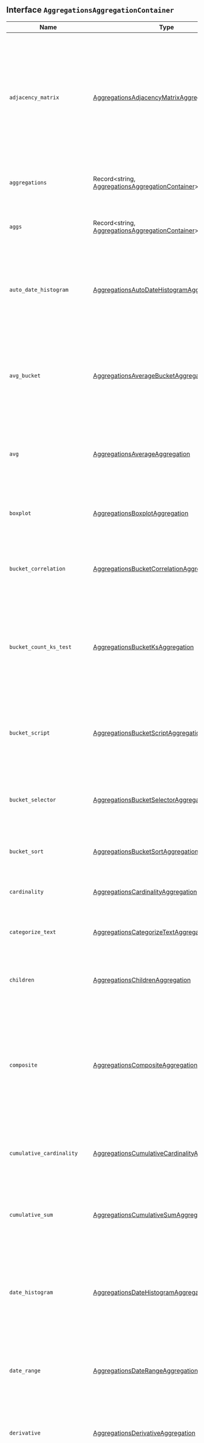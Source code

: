 ## Interface `AggregationsAggregationContainer`

| Name | Type | Description |
| - | - | - |
| `adjacency_matrix` | [AggregationsAdjacencyMatrixAggregation](./AggregationsAdjacencyMatrixAggregation.md) | A bucket aggregation returning a form of adjacency matrix. The request provides a collection of named filter expressions, similar to the `filters` aggregation. Each bucket in the response represents a non-empty cell in the matrix of intersecting filters. |
| `aggregations` | Record<string, [AggregationsAggregationContainer](./AggregationsAggregationContainer.md)> | Sub-aggregations for this aggregation. Only applies to bucket aggregations. |
| `aggs` | Record<string, [AggregationsAggregationContainer](./AggregationsAggregationContainer.md)> | Sub-aggregations for this aggregation. Only applies to bucket aggregations. aggregations |
| `auto_date_histogram` | [AggregationsAutoDateHistogramAggregation](./AggregationsAutoDateHistogramAggregation.md) | A multi-bucket aggregation similar to the date histogram, except instead of providing an interval to use as the width of each bucket, a target number of buckets is provided. |
| `avg_bucket` | [AggregationsAverageBucketAggregation](./AggregationsAverageBucketAggregation.md) | A sibling pipeline aggregation which calculates the mean value of a specified metric in a sibling aggregation. The specified metric must be numeric and the sibling aggregation must be a multi-bucket aggregation. |
| `avg` | [AggregationsAverageAggregation](./AggregationsAverageAggregation.md) | A single-value metrics aggregation that computes the average of numeric values that are extracted from the aggregated documents. |
| `boxplot` | [AggregationsBoxplotAggregation](./AggregationsBoxplotAggregation.md) | A metrics aggregation that computes a box plot of numeric values extracted from the aggregated documents. |
| `bucket_correlation` | [AggregationsBucketCorrelationAggregation](./AggregationsBucketCorrelationAggregation.md) | A sibling pipeline aggregation which runs a correlation function on the configured sibling multi-bucket aggregation. |
| `bucket_count_ks_test` | [AggregationsBucketKsAggregation](./AggregationsBucketKsAggregation.md) | A sibling pipeline aggregation which runs a two sample Kolmogorov–Smirnov test ("K-S test") against a provided distribution and the distribution implied by the documents counts in the configured sibling aggregation. |
| `bucket_script` | [AggregationsBucketScriptAggregation](./AggregationsBucketScriptAggregation.md) | A parent pipeline aggregation which runs a script which can perform per bucket computations on metrics in the parent multi-bucket aggregation. |
| `bucket_selector` | [AggregationsBucketSelectorAggregation](./AggregationsBucketSelectorAggregation.md) | A parent pipeline aggregation which runs a script to determine whether the current bucket will be retained in the parent multi-bucket aggregation. |
| `bucket_sort` | [AggregationsBucketSortAggregation](./AggregationsBucketSortAggregation.md) | A parent pipeline aggregation which sorts the buckets of its parent multi-bucket aggregation. |
| `cardinality` | [AggregationsCardinalityAggregation](./AggregationsCardinalityAggregation.md) | A single-value metrics aggregation that calculates an approximate count of distinct values. |
| `categorize_text` | [AggregationsCategorizeTextAggregation](./AggregationsCategorizeTextAggregation.md) | A multi-bucket aggregation that groups semi-structured text into buckets. |
| `children` | [AggregationsChildrenAggregation](./AggregationsChildrenAggregation.md) | A single bucket aggregation that selects child documents that have the specified type, as defined in a `join` field. |
| `composite` | [AggregationsCompositeAggregation](./AggregationsCompositeAggregation.md) | A multi-bucket aggregation that creates composite buckets from different sources. Unlike the other multi-bucket aggregations, you can use the `composite` aggregation to paginate *all* buckets from a multi-level aggregation efficiently. |
| `cumulative_cardinality` | [AggregationsCumulativeCardinalityAggregation](./AggregationsCumulativeCardinalityAggregation.md) | A parent pipeline aggregation which calculates the cumulative cardinality in a parent `histogram` or `date_histogram` aggregation. |
| `cumulative_sum` | [AggregationsCumulativeSumAggregation](./AggregationsCumulativeSumAggregation.md) | A parent pipeline aggregation which calculates the cumulative sum of a specified metric in a parent `histogram` or `date_histogram` aggregation. |
| `date_histogram` | [AggregationsDateHistogramAggregation](./AggregationsDateHistogramAggregation.md) | A multi-bucket values source based aggregation that can be applied on date values or date range values extracted from the documents. It dynamically builds fixed size (interval) buckets over the values. |
| `date_range` | [AggregationsDateRangeAggregation](./AggregationsDateRangeAggregation.md) | A multi-bucket value source based aggregation that enables the user to define a set of date ranges - each representing a bucket. |
| `derivative` | [AggregationsDerivativeAggregation](./AggregationsDerivativeAggregation.md) | A parent pipeline aggregation which calculates the derivative of a specified metric in a parent `histogram` or `date_histogram` aggregation. |
| `diversified_sampler` | [AggregationsDiversifiedSamplerAggregation](./AggregationsDiversifiedSamplerAggregation.md) | A filtering aggregation used to limit any sub aggregations' processing to a sample of the top-scoring documents. Similar to the `sampler` aggregation, but adds the ability to limit the number of matches that share a common value. |
| `extended_stats_bucket` | [AggregationsExtendedStatsBucketAggregation](./AggregationsExtendedStatsBucketAggregation.md) | A sibling pipeline aggregation which calculates a variety of stats across all bucket of a specified metric in a sibling aggregation. |
| `extended_stats` | [AggregationsExtendedStatsAggregation](./AggregationsExtendedStatsAggregation.md) | A multi-value metrics aggregation that computes stats over numeric values extracted from the aggregated documents. |
| `filter` | [QueryDslQueryContainer](./QueryDslQueryContainer.md) | A single bucket aggregation that narrows the set of documents to those that match a query. |
| `filters` | [AggregationsFiltersAggregation](./AggregationsFiltersAggregation.md) | A multi-bucket aggregation where each bucket contains the documents that match a query. |
| `frequent_item_sets` | [AggregationsFrequentItemSetsAggregation](./AggregationsFrequentItemSetsAggregation.md) | A bucket aggregation which finds frequent item sets, a form of association rules mining that identifies items that often occur together. |
| `geo_bounds` | [AggregationsGeoBoundsAggregation](./AggregationsGeoBoundsAggregation.md) | A metric aggregation that computes the geographic bounding box containing all values for a Geopoint or Geoshape field. |
| `geo_centroid` | [AggregationsGeoCentroidAggregation](./AggregationsGeoCentroidAggregation.md) | A metric aggregation that computes the weighted centroid from all coordinate values for geo fields. |
| `geo_distance` | [AggregationsGeoDistanceAggregation](./AggregationsGeoDistanceAggregation.md) | A multi-bucket aggregation that works on `geo_point` fields. Evaluates the distance of each document value from an origin point and determines the buckets it belongs to, based on ranges defined in the request. |
| `geo_line` | [AggregationsGeoLineAggregation](./AggregationsGeoLineAggregation.md) | Aggregates all `geo_point` values within a bucket into a `LineString` ordered by the chosen sort field. |
| `geohash_grid` | [AggregationsGeoHashGridAggregation](./AggregationsGeoHashGridAggregation.md) | A multi-bucket aggregation that groups `geo_point` and `geo_shape` values into buckets that represent a grid. Each cell is labeled using a geohash which is of user-definable precision. |
| `geohex_grid` | [AggregationsGeohexGridAggregation](./AggregationsGeohexGridAggregation.md) | A multi-bucket aggregation that groups `geo_point` and `geo_shape` values into buckets that represent a grid. Each cell corresponds to a H3 cell index and is labeled using the H3Index representation. |
| `geotile_grid` | [AggregationsGeoTileGridAggregation](./AggregationsGeoTileGridAggregation.md) | A multi-bucket aggregation that groups `geo_point` and `geo_shape` values into buckets that represent a grid. Each cell corresponds to a map tile as used by many online map sites. |
| `global` | [AggregationsGlobalAggregation](./AggregationsGlobalAggregation.md) | Defines a single bucket of all the documents within the search execution context. This context is defined by the indices and the document types you’re searching on, but is not influenced by the search query itself. |
| `histogram` | [AggregationsHistogramAggregation](./AggregationsHistogramAggregation.md) | A multi-bucket values source based aggregation that can be applied on numeric values or numeric range values extracted from the documents. It dynamically builds fixed size (interval) buckets over the values. |
| `inference` | [AggregationsInferenceAggregation](./AggregationsInferenceAggregation.md) | A parent pipeline aggregation which loads a pre-trained model and performs inference on the collated result fields from the parent bucket aggregation. |
| `ip_prefix` | [AggregationsIpPrefixAggregation](./AggregationsIpPrefixAggregation.md) | A bucket aggregation that groups documents based on the network or sub-network of an IP address. |
| `ip_range` | [AggregationsIpRangeAggregation](./AggregationsIpRangeAggregation.md) | A multi-bucket value source based aggregation that enables the user to define a set of IP ranges - each representing a bucket. |
| `line` | [AggregationsGeoLineAggregation](./AggregationsGeoLineAggregation.md) | &nbsp; |
| `matrix_stats` | [AggregationsMatrixStatsAggregation](./AggregationsMatrixStatsAggregation.md) | A numeric aggregation that computes the following statistics over a set of document fields: `count`, `mean`, `variance`, `skewness`, `kurtosis`, `covariance`, and `covariance`. |
| `max_bucket` | [AggregationsMaxBucketAggregation](./AggregationsMaxBucketAggregation.md) | A sibling pipeline aggregation which identifies the bucket(s) with the maximum value of a specified metric in a sibling aggregation and outputs both the value and the key(s) of the bucket(s). |
| `max` | [AggregationsMaxAggregation](./AggregationsMaxAggregation.md) | A single-value metrics aggregation that returns the maximum value among the numeric values extracted from the aggregated documents. |
| `median_absolute_deviation` | [AggregationsMedianAbsoluteDeviationAggregation](./AggregationsMedianAbsoluteDeviationAggregation.md) | A single-value aggregation that approximates the median absolute deviation of its search results. |
| `meta` | [Metadata](./Metadata.md) | &nbsp; |
| `min_bucket` | [AggregationsMinBucketAggregation](./AggregationsMinBucketAggregation.md) | A sibling pipeline aggregation which identifies the bucket(s) with the minimum value of a specified metric in a sibling aggregation and outputs both the value and the key(s) of the bucket(s). |
| `min` | [AggregationsMinAggregation](./AggregationsMinAggregation.md) | A single-value metrics aggregation that returns the minimum value among numeric values extracted from the aggregated documents. |
| `missing` | [AggregationsMissingAggregation](./AggregationsMissingAggregation.md) | A field data based single bucket aggregation, that creates a bucket of all documents in the current document set context that are missing a field value (effectively, missing a field or having the configured NULL value set). |
| `moving_avg` | [AggregationsMovingAverageAggregation](./AggregationsMovingAverageAggregation.md) | &nbsp; |
| `moving_fn` | [AggregationsMovingFunctionAggregation](./AggregationsMovingFunctionAggregation.md) | Given an ordered series of data, "slides" a window across the data and runs a custom script on each window of data. For convenience, a number of common functions are predefined such as `min`, `max`, and moving averages. |
| `moving_percentiles` | [AggregationsMovingPercentilesAggregation](./AggregationsMovingPercentilesAggregation.md) | Given an ordered series of percentiles, "slides" a window across those percentiles and computes cumulative percentiles. |
| `multi_terms` | [AggregationsMultiTermsAggregation](./AggregationsMultiTermsAggregation.md) | A multi-bucket value source based aggregation where buckets are dynamically built - one per unique set of values. |
| `nested` | [AggregationsNestedAggregation](./AggregationsNestedAggregation.md) | A special single bucket aggregation that enables aggregating nested documents. |
| `normalize` | [AggregationsNormalizeAggregation](./AggregationsNormalizeAggregation.md) | A parent pipeline aggregation which calculates the specific normalized/rescaled value for a specific bucket value. |
| `parent` | [AggregationsParentAggregation](./AggregationsParentAggregation.md) | A special single bucket aggregation that selects parent documents that have the specified type, as defined in a `join` field. |
| `percentile_ranks` | [AggregationsPercentileRanksAggregation](./AggregationsPercentileRanksAggregation.md) | A multi-value metrics aggregation that calculates one or more percentile ranks over numeric values extracted from the aggregated documents. |
| `percentiles_bucket` | [AggregationsPercentilesBucketAggregation](./AggregationsPercentilesBucketAggregation.md) | A sibling pipeline aggregation which calculates percentiles across all bucket of a specified metric in a sibling aggregation. |
| `percentiles` | [AggregationsPercentilesAggregation](./AggregationsPercentilesAggregation.md) | A multi-value metrics aggregation that calculates one or more percentiles over numeric values extracted from the aggregated documents. |
| `random_sampler` | [AggregationsRandomSamplerAggregation](./AggregationsRandomSamplerAggregation.md) | A single bucket aggregation that randomly includes documents in the aggregated results. Sampling provides significant speed improvement at the cost of accuracy. |
| `range` | [AggregationsRangeAggregation](./AggregationsRangeAggregation.md) | A multi-bucket value source based aggregation that enables the user to define a set of ranges - each representing a bucket. |
| `rare_terms` | [AggregationsRareTermsAggregation](./AggregationsRareTermsAggregation.md) | A multi-bucket value source based aggregation which finds "rare" terms—terms that are at the long-tail of the distribution and are not frequent. |
| `rate` | [AggregationsRateAggregation](./AggregationsRateAggregation.md) | Calculates a rate of documents or a field in each bucket. Can only be used inside a `date_histogram` or `composite` aggregation. |
| `reverse_nested` | [AggregationsReverseNestedAggregation](./AggregationsReverseNestedAggregation.md) | A special single bucket aggregation that enables aggregating on parent documents from nested documents. Should only be defined inside a `nested` aggregation. |
| `sampler` | [AggregationsSamplerAggregation](./AggregationsSamplerAggregation.md) | A filtering aggregation used to limit any sub aggregations' processing to a sample of the top-scoring documents. |
| `scripted_metric` | [AggregationsScriptedMetricAggregation](./AggregationsScriptedMetricAggregation.md) | A metric aggregation that uses scripts to provide a metric output. |
| `serial_diff` | [AggregationsSerialDifferencingAggregation](./AggregationsSerialDifferencingAggregation.md) | An aggregation that subtracts values in a time series from themselves at different time lags or periods. |
| `significant_terms` | [AggregationsSignificantTermsAggregation](./AggregationsSignificantTermsAggregation.md) | Returns interesting or unusual occurrences of terms in a set. |
| `significant_text` | [AggregationsSignificantTextAggregation](./AggregationsSignificantTextAggregation.md) | Returns interesting or unusual occurrences of free-text terms in a set. |
| `stats_bucket` | [AggregationsStatsBucketAggregation](./AggregationsStatsBucketAggregation.md) | A sibling pipeline aggregation which calculates a variety of stats across all bucket of a specified metric in a sibling aggregation. |
| `stats` | [AggregationsStatsAggregation](./AggregationsStatsAggregation.md) | A multi-value metrics aggregation that computes stats over numeric values extracted from the aggregated documents. |
| `string_stats` | [AggregationsStringStatsAggregation](./AggregationsStringStatsAggregation.md) | A multi-value metrics aggregation that computes statistics over string values extracted from the aggregated documents. |
| `sum_bucket` | [AggregationsSumBucketAggregation](./AggregationsSumBucketAggregation.md) | A sibling pipeline aggregation which calculates the sum of a specified metric across all buckets in a sibling aggregation. |
| `sum` | [AggregationsSumAggregation](./AggregationsSumAggregation.md) | A single-value metrics aggregation that sums numeric values that are extracted from the aggregated documents. |
| `t_test` | [AggregationsTTestAggregation](./AggregationsTTestAggregation.md) | A metrics aggregation that performs a statistical hypothesis test in which the test statistic follows a Student’s t-distribution under the null hypothesis on numeric values extracted from the aggregated documents. |
| `terms` | [AggregationsTermsAggregation](./AggregationsTermsAggregation.md) | A multi-bucket value source based aggregation where buckets are dynamically built - one per unique value. |
| `time_series` | [AggregationsTimeSeriesAggregation](./AggregationsTimeSeriesAggregation.md) | The time series aggregation queries data created using a time series index. This is typically data such as metrics or other data streams with a time component, and requires creating an index using the time series mode. |
| `top_hits` | [AggregationsTopHitsAggregation](./AggregationsTopHitsAggregation.md) | A metric aggregation that returns the top matching documents per bucket. |
| `top_metrics` | [AggregationsTopMetricsAggregation](./AggregationsTopMetricsAggregation.md) | A metric aggregation that selects metrics from the document with the largest or smallest sort value. |
| `value_count` | [AggregationsValueCountAggregation](./AggregationsValueCountAggregation.md) | A single-value metrics aggregation that counts the number of values that are extracted from the aggregated documents. |
| `variable_width_histogram` | [AggregationsVariableWidthHistogramAggregation](./AggregationsVariableWidthHistogramAggregation.md) | A multi-bucket aggregation similar to the histogram, except instead of providing an interval to use as the width of each bucket, a target number of buckets is provided. |
| `weighted_avg` | [AggregationsWeightedAverageAggregation](./AggregationsWeightedAverageAggregation.md) | A single-value metrics aggregation that computes the weighted average of numeric values that are extracted from the aggregated documents. |
